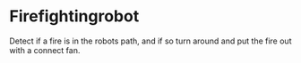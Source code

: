 # Firefightingrobot

Detect if a fire is in the robots path, and if so turn around and put the fire out with a connect fan.

